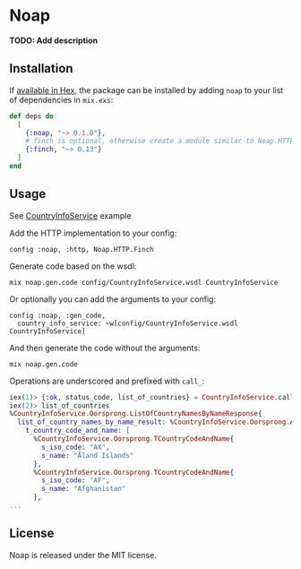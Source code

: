 # Noap

**TODO: Add description**

## Installation

If [available in Hex](https://hex.pm/docs/publish), the package can be installed
by adding `noap` to your list of dependencies in `mix.exs`:

```elixir
def deps do
  [
    {:noap, "~> 0.1.0"},
    # finch is optional, otherwise create a module similar to Noap.HTTP.Finch
    {:finch, "~> 0.13"}
  ]
end
```

## Usage

See [CountryInfoService](example_apps/country_info_service) example

Add the HTTP implementation to your config:
```
config :noap, :http, Noap.HTTP.Finch
```

Generate code based on the wsdl:
```
mix noap.gen.code config/CountryInfoService.wsdl CountryInfoService
```

Or optionally you can add the arguments to your config:
```
config :noap, :gen_code,
  country_info_service: ~w[config/CountryInfoService.wsdl CountryInfoService]
```

And then generate the code without the arguments:
```
mix noap.gen.code
```

Operations are underscored and prefixed with `call_`:
```elixir
iex(1)> {:ok, status_code, list_of_countries} = CountryInfoService.call_list_of_country_names_by_name()
iex(2)> list_of_countries
%CountryInfoService.Oorsprong.ListOfCountryNamesByNameResponse{
  list_of_country_names_by_name_result: %CountryInfoService.Oorsprong.ArrayOftCountryCodeAndName{
    t_country_code_and_name: [
      %CountryInfoService.Oorsprong.TCountryCodeAndName{
        s_iso_code: "AX",
        s_name: "Åland Islands"
      },
      %CountryInfoService.Oorsprong.TCountryCodeAndName{
        s_iso_code: "AF",
        s_name: "Afghanistan"
      },
...
```

## License

Noap is released under the MIT license.

